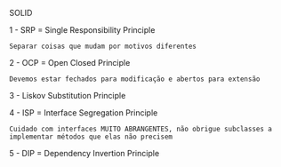 SOLID

1 - SRP = Single Responsibility Principle

    Separar coisas que mudam por motivos diferentes

2 - OCP = Open Closed Principle

    Devemos estar fechados para modificação e abertos para extensão

3 - Liskov Substitution Principle

4 - ISP = Interface Segregation Principle

    Cuidado com interfaces MUITO ABRANGENTES, não obrigue subclasses a implementar métodos que elas não precisem

5 - DIP = Dependency Invertion Principle    